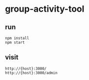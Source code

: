 # group-activity-tool
## run
`npm install`<br/>
`npm start`

## visit
`http://{host}:3000/`<br/>
`http://{host}:3000/admin`
